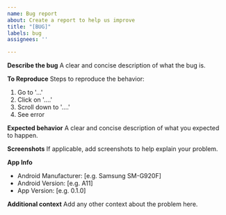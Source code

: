 ```yaml
---
name: Bug report
about: Create a report to help us improve
title: "[BUG]"
labels: bug
assignees: ''

---
```


**Describe the bug**
A clear and concise description of what the bug is.

**To Reproduce**
Steps to reproduce the behavior:
1. Go to '...'
2. Click on '....'
3. Scroll down to '....'
4. See error

**Expected behavior**
A clear and concise description of what you expected to happen.

**Screenshots**
If applicable, add screenshots to help explain your problem.

**App Info**
 - Android Manufacturer: [e.g. Samsung SM-G920F]
 - Android Version: [e.g. A11]
 - App Version: [e.g. 0.1.0]

**Additional context**
Add any other context about the problem here.
